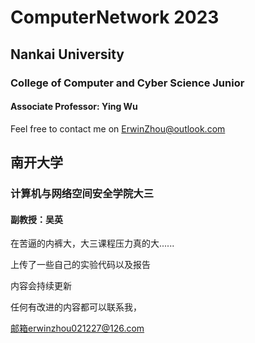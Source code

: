 # ComputerNetwork 2023

## Nankai University

### College of Computer and Cyber Science Junior

#### Associate Professor: Ying Wu

Feel free to contact me on ErwinZhou@outlook.com

## 南开大学

### 计算机与网络空间安全学院大三

#### 副教授：吴英

在苦逼的内裤大，大三课程压力真的大......

上传了一些自己的实验代码以及报告

内容会持续更新

任何有改进的内容都可以联系我，

邮箱erwinzhou021227@126.com